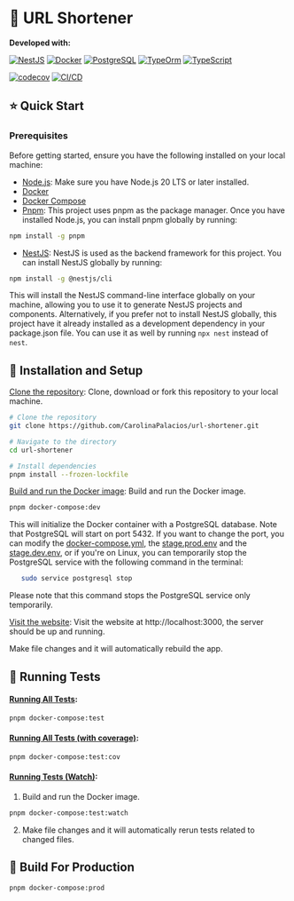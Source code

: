 # 🔗 URL Shortener

**Developed with:**

[![NestJS](https://img.shields.io/badge/NestJS-gray?style=for-the-badge&logo=nestjs&logoColor=e0234e)](https://nestjs.com/) [![Docker](https://img.shields.io/badge/Docker-gray?style=for-the-badge&logo=docker&logoColor=007acc)](https://www.docker.com) [![PostgreSQL](https://img.shields.io/badge/PostgreSQL-gray?style=for-the-badge&logo=postgresql&logoColor=007acc)](https://www.postgresql.org) [![TypeOrm](https://img.shields.io/badge/TypeORM-gray?style=for-the-badge&logo=typeorm&logoColor=007acc)](https://typeorm.io) [![TypeScript](https://img.shields.io/badge/TypeScript-gray?style=for-the-badge&logo=typescript&logoColor=007acc)](https://www.typescriptlang.org)

[![codecov](https://codecov.io/gh/CarolinaPalacios/url-shortener/branch/main/graph/badge.svg)](https://codecov.io/gh/CarolinaPalacios/url-shortener)
[![CI/CD](https://github.com/CarolinaPalacios/url-shortener/actions/workflows/ci.yml/badge.svg)](https://github.com/CarolinaPalacios/url-shortener/actions/workflows/ci.yml)

## ⭐ Quick Start

### Prerequisites

Before getting started, ensure you have the following installed on your local machine:

- [Node.js](https://nodejs.org/): Make sure you have Node.js 20 LTS or later installed.
- [Docker](https://docs.docker.com/get-docker/)
- [Docker Compose](https://docs.docker.com/compose/install/)
- [Pnpm](https://pnpm.io/installation): This project uses pnpm as the package manager. Once you have installed Node.js, you can install pnpm globally by running:

```bash
npm install -g pnpm
```

- [NestJS](https://nestjs.com/): NestJS is used as the backend framework for this project. You can install NestJS globally by running:

```bash
npm install -g @nestjs/cli
```

This will install the NestJS command-line interface globally on your machine, allowing you to use it to generate NestJS projects and components.
Alternatively, if you prefer not to install NestJS globally, this project have it already installed as a development dependency in your package.json file. You can use it as well by running `npx nest` instead of `nest`.

## 💾 Installation and Setup

[Clone the repository](https://github.com/CarolinaPalacios/url-shortener): Clone, download or fork this repository to your local machine.

```bash
# Clone the repository
git clone https://github.com/CarolinaPalacios/url-shortener.git

# Navigate to the directory
cd url-shortener

# Install dependencies
pnpm install --frozen-lockfile
```

[Build and run the Docker image](): Build and run the Docker image.

```bash
pnpm docker-compose:dev
```

This will initialize the Docker container with a PostgreSQL database. Note that PostgreSQL will start on port 5432. If you want to change the port, you can modify the [docker-compose.yml](docker-compose.yml), the [stage.prod.env](stage.prod.env) and the [stage.dev.env](stage.dev.env), or if you're on Linux, you can temporarily stop the PostgreSQL service with the following command in the terminal:

```bash
   sudo service postgresql stop
```

Please note that this command stops the PostgreSQL service only temporarily.

[Visit the website](): Visit the website at http://localhost:3000, the server should be up and running.

Make file changes and it will automatically rebuild the app.

## 🧪 Running Tests

#### [Running All Tests]():

```bash
pnpm docker-compose:test
```

#### [Running All Tests (with coverage)]():

```bash
pnpm docker-compose:test:cov
```

#### [Running Tests (Watch)]():

1. Build and run the Docker image.

```bash
pnpm docker-compose:test:watch
```

2. Make file changes and it will automatically rerun tests related to changed files.

## 🚀 Build For Production

```bash
pnpm docker-compose:prod
```
